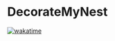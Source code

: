 # DecorateMyNest

<a href="https://wakatime.com/badge/user/55b3480f-fbb9-40ba-bd9a-c04c257f4e39/project/2b418e62-36a7-49e2-86c5-9343864f68ed"><img src="https://wakatime.com/badge/user/55b3480f-fbb9-40ba-bd9a-c04c257f4e39/project/2b418e62-36a7-49e2-86c5-9343864f68ed.svg" alt="wakatime"></a>
